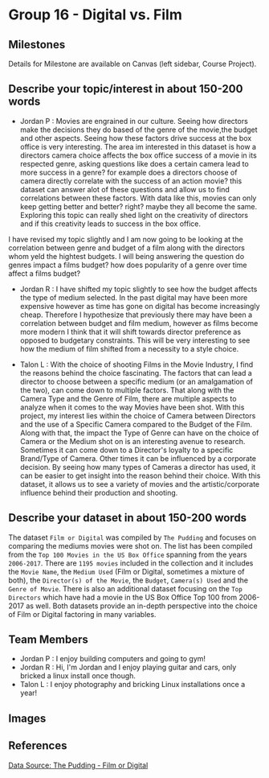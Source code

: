 # Group 16 - Digital vs. Film

## Milestones

Details for Milestone are available on Canvas (left sidebar, Course Project).

## Describe your topic/interest in about 150-200 words
- Jordan P : Movies are engrained in our culture. Seeing how directors make the decisions they do based of the genre of the movie,the budget and other aspects. Seeing how these factors drive success at the box office is very interesting. The area im interested in this dataset is how a directors camera choice affects the box office success of a movie in its respected genre, asking questions like does a certain camera lead to more success in a genre? for example does a directors choose of camera directly correlate with the success of an action movie? this dataset can answer alot of these questions and allow us to find correlations between these factors. With data like this, movies can only keep getting better and better? right? maybe they all become the same. Exploring this topic can really shed light on the creativity of directors and if this creativity leads to success in the box office. 

I have revised my topic slightly and I am now going to be looking at the correlation between genre and budget of a film along with the directors whom yeld the hightest budgets. I will being answering the question do genres impact a films budget? how does popularity of a genre over time affect a films budget?

- Jordan R : I have shifted my topic slightly to see how the budget affects the type of medium selected. In the past digital may have been more expensive however as time has gone on digital has become increasingly cheap. Therefore I hypothesize that previously there may have been a correlation between budget and film medium, however as films become more modern I think that it will shift towards director preference as opposed to budgetary constraints. This will be very interesting to see how the medium of film shifted from a necessity to a style choice.

- Talon L : With the choice of shooting Films in the Movie Industry, I find the reasons behind the choice fascinating. The factors that can lead a director to choose between a specific medium (or an amalgamation of the two), can come down to multiple factors. That along with the Camera Type and the Genre of Film, there are multiple aspects to analyze when it comes to the way Movies have been shot. With this project, my interest lies within the choice of Camera between Directors and the use of a Specific Camera compared to the Budget of the Film. Along with that, the impact the Type of Genre can have on the choice of Camera or the Medium shot on is an interesting avenue to research. Sometimes it can come down to a Director's loyalty to a specific Brand/Type of Camera. Other times it can be influenced by a corporate decision. By seeing how many types of Cameras a director has used, it can be easier to get insight into the reason behind their choice. With this dataset, it allows us to see a variety of movies and the artistic/corporate influence behind their production and shooting.

## Describe your dataset in about 150-200 words
The dataset `Film or Digital` was compiled by `The Pudding` and focuses on comparing the mediums movies were shot on. The list has been compiled from the `Top 100 Movies in the US Box Office` spanning from the years `2006-2017`. There are `1195 movies` included in the collection and it includes the `Movie Name`, the `Medium Used` (Film or Digital, sometimes a mixture of both), the `Director(s) of the Movie`, the `Budget`, `Camera(s) Used` and the `Genre of Movie`. There is also an additional dataset focusing on the `Top Directors` which have had a movie in the US Box Office Top 100 from 2006-2017 as well. Both datasets provide an in-depth perspective into the choice of Film or Digital factoring in many variables.

## Team Members
- Jordan P : I enjoy building computers and going to gym!
- Jordan R : Hi, I'm Jordan and I enjoy playing guitar and cars, only bricked a linux install once though.
- Talon L : I enjoy photography and bricking Linux installations once a year!

## Images


## References
[Data Source: The Pudding - Film or Digital](https://github.com/the-pudding/data/tree/master/filmordigital)



